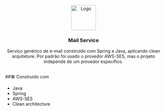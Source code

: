 <br/>
<p align="center">
  <a href="https://github.com/ Edsonalencar/Java-mail-service">
    <img src="https://i.imgur.com/4MFIdYG.png" alt="Logo" width="80" height="80">
  </a>

  <h3 align="center">Mail Service</h3>

  <p align="center">
    Serviço genérico de e-mail construído com Spring e Java, aplicando clean arquiteture. Por padrão foi usado o provedor AWS-SES, mas o projeto independe de um provedor específico.
    <br/>
    <br/>
  </p>
</p>



##🛠️ Construído com

- Java
- Spring
- AWS-SES
- Clean architecture
